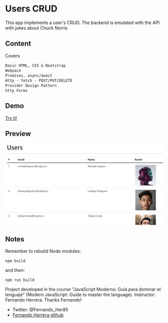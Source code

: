 # Users CRUD

This app implements a user's CRUD. The backend is emulated with the API with jokes about Chuck Norris

## Content
Covers
```
Basic HTML, CSS & Bootstrap
Webpack
Promises, async/await
Http - fetch - POST/PUT/DELETE
Provider Design Pattern
http Forms
```
## Demo
[Try it!](https://pabloadbes.github.io/http-users-crud/)
## Preview
![Preview](/docs/assets/img/http_crud_provider_preview.png)
## Notes
Remember to rebuild Node modules:
```
npm build
```
and then:
```
npm run build
```
Project developed in the course "JavaScript Moderno: Guía para dominar el lenguaje" (Modern JavaScript: Guide to master the language). 
Instructor: Fernando Herrera. Thanks Fernando! 
- Twitter: @Fernando_Her85 
- [Fernando Herrera github](https://github.com/Klerith) 
